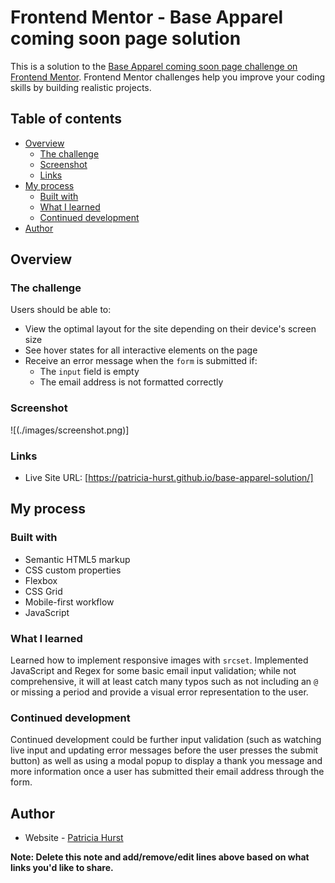# Frontend Mentor - Base Apparel coming soon page solution

This is a solution to the [Base Apparel coming soon page challenge on Frontend Mentor](https://www.frontendmentor.io/challenges/base-apparel-coming-soon-page-5d46b47f8db8a7063f9331a0). Frontend Mentor challenges help you improve your coding skills by building realistic projects.

## Table of contents

- [Overview](#overview)
  - [The challenge](#the-challenge)
  - [Screenshot](#screenshot)
  - [Links](#links)
- [My process](#my-process)
  - [Built with](#built-with)
  - [What I learned](#what-i-learned)
  - [Continued development](#continued-development)
- [Author](#author)

## Overview

### The challenge

Users should be able to:

- View the optimal layout for the site depending on their device's screen size
- See hover states for all interactive elements on the page
- Receive an error message when the `form` is submitted if:
  - The `input` field is empty
  - The email address is not formatted correctly

### Screenshot

![(./images/screenshot.png)]

### Links

- Live Site URL: [https://patricia-hurst.github.io/base-apparel-solution/]

## My process

### Built with

- Semantic HTML5 markup
- CSS custom properties
- Flexbox
- CSS Grid
- Mobile-first workflow
- JavaScript

### What I learned

Learned how to implement responsive images with `srcset`. Implemented JavaScript and Regex for some basic email input validation; while not comprehensive, it will at least catch many typos such as not including an `@` or missing a period and provide a visual error representation to the user.

### Continued development

Continued development could be further input validation (such as watching live input and updating error messages before the user presses the submit button) as well as using a modal popup to display a thank you message and more information once a user has submitted their email address through the form.

## Author

- Website - [Patricia Hurst](https://github.com/patricia-hurst)

**Note: Delete this note and add/remove/edit lines above based on what links you'd like to share.**
